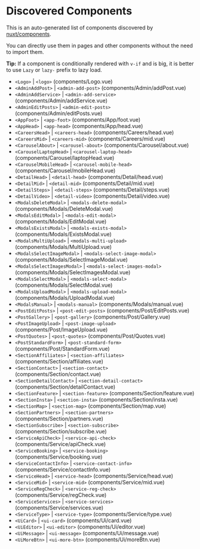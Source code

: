 # Discovered Components

This is an auto-generated list of components discovered by [nuxt/components](https://github.com/nuxt/components).

You can directly use them in pages and other components without the need to import them.

**Tip:** If a component is conditionally rendered with `v-if` and is big, it is better to use `Lazy` or `lazy-` prefix to lazy load.

- `<Logo>` | `<logo>` (components/Logo.vue)
- `<AdminAddPost>` | `<admin-add-post>` (components/Admin/addPost.vue)
- `<AdminAddService>` | `<admin-add-service>` (components/Admin/addService.vue)
- `<AdminEditPosts>` | `<admin-edit-posts>` (components/Admin/editPosts.vue)
- `<AppFoot>` | `<app-foot>` (components/App/foot.vue)
- `<AppHead>` | `<app-head>` (components/App/head.vue)
- `<CareersHead>` | `<careers-head>` (components/Careers/head.vue)
- `<CareersMid>` | `<careers-mid>` (components/Careers/mid.vue)
- `<CarouselAbout>` | `<carousel-about>` (components/Carousel/about.vue)
- `<CarouselLaptopHead>` | `<carousel-laptop-head>` (components/Carousel/laptopHead.vue)
- `<CarouselMobileHead>` | `<carousel-mobile-head>` (components/Carousel/mobileHead.vue)
- `<DetailHead>` | `<detail-head>` (components/Detail/head.vue)
- `<DetailMid>` | `<detail-mid>` (components/Detail/mid.vue)
- `<DetailSteps>` | `<detail-steps>` (components/Detail/steps.vue)
- `<DetailVideo>` | `<detail-video>` (components/Detail/video.vue)
- `<ModalsDeleteModal>` | `<modals-delete-modal>` (components/Modals/DeleteModal.vue)
- `<ModalsEditModal>` | `<modals-edit-modal>` (components/Modals/EditModal.vue)
- `<ModalsExistsModal>` | `<modals-exists-modal>` (components/Modals/ExistsModal.vue)
- `<ModalsMultiUpload>` | `<modals-multi-upload>` (components/Modals/MultiUpload.vue)
- `<ModalsSelectImageModal>` | `<modals-select-image-modal>` (components/Modals/SelectImageModal.vue)
- `<ModalsSelectImagesModal>` | `<modals-select-images-modal>` (components/Modals/SelectImagesModal.vue)
- `<ModalsSelectModal>` | `<modals-select-modal>` (components/Modals/SelectModal.vue)
- `<ModalsUploadModal>` | `<modals-upload-modal>` (components/Modals/UploadModal.vue)
- `<ModalsManual>` | `<modals-manual>` (components/Modals/manual.vue)
- `<PostEditPosts>` | `<post-edit-posts>` (components/Post/EditPosts.vue)
- `<PostGallery>` | `<post-gallery>` (components/Post/Gallery.vue)
- `<PostImageUpload>` | `<post-image-upload>` (components/Post/ImageUpload.vue)
- `<PostQuotes>` | `<post-quotes>` (components/Post/Quotes.vue)
- `<PostStandardForm>` | `<post-standard-form>` (components/Post/StandardForm.vue)
- `<SectionAffiliates>` | `<section-affiliates>` (components/Section/affiliates.vue)
- `<SectionContact>` | `<section-contact>` (components/Section/contact.vue)
- `<SectionDetailContact>` | `<section-detail-contact>` (components/Section/detailContact.vue)
- `<SectionFeature>` | `<section-feature>` (components/Section/feature.vue)
- `<SectionInsta>` | `<section-insta>` (components/Section/insta.vue)
- `<SectionMap>` | `<section-map>` (components/Section/map.vue)
- `<SectionPartners>` | `<section-partners>` (components/Section/partners.vue)
- `<SectionSubscribe>` | `<section-subscribe>` (components/Section/subscribe.vue)
- `<ServiceApiCheck>` | `<service-api-check>` (components/Service/apiCheck.vue)
- `<ServiceBooking>` | `<service-booking>` (components/Service/booking.vue)
- `<ServiceContactInfo>` | `<service-contact-info>` (components/Service/contactInfo.vue)
- `<ServiceHead>` | `<service-head>` (components/Service/head.vue)
- `<ServiceMid>` | `<service-mid>` (components/Service/mid.vue)
- `<ServiceRegCheck>` | `<service-reg-check>` (components/Service/regCheck.vue)
- `<ServiceServices>` | `<service-services>` (components/Service/services.vue)
- `<ServiceType>` | `<service-type>` (components/Service/type.vue)
- `<UiCard>` | `<ui-card>` (components/Ui/card.vue)
- `<UiEditor>` | `<ui-editor>` (components/Ui/editor.vue)
- `<UiMessage>` | `<ui-message>` (components/Ui/message.vue)
- `<UiMoreBtn>` | `<ui-more-btn>` (components/Ui/moreBtn.vue)
